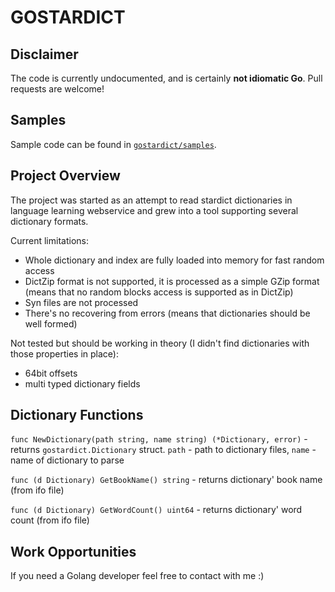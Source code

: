 GOSTARDICT
=======

Disclaimer
---
The code is currently undocumented, and is certainly **not idiomatic Go**. Pull requests are welcome!

Samples
---
Sample code can be found in [`gostardict/samples`](https://github.com/dyatlov/gostardict/tree/master/samples).

Project Overview
---
The project was started as an attempt to read stardict dictionaries in language learning webservice and grew into a tool supporting several dictionary formats.

Current limitations:

  * Whole dictionary and index are fully loaded into memory for fast random access
  * DictZip format is not supported, it is processed as a simple GZip format (means that no random blocks access is supported as in DictZip)
  * Syn files are not processed
  * There's no recovering from errors (means that dictionaries should be well formed)

Not tested but should be working in theory (I didn't find dictionaries with those properties in place):

  * 64bit offsets
  * multi typed dictionary fields


Dictionary Functions
---
`func NewDictionary(path string, name string) (*Dictionary, error)` - returns `gostardict.Dictionary` struct. `path` - path to dictionary files, `name` - name of dictionary to parse

`func (d Dictionary) GetBookName() string` - returns dictionary' book name (from ifo file)

`func (d Dictionary) GetWordCount() uint64` - returns dictionary' word count (from ifo file)

Work Opportunities
---
If you need a Golang developer feel free to contact with me :)
